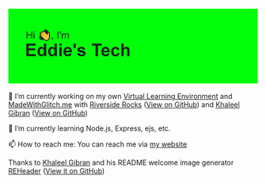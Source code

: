 <a href="https://www.eddiestech.co.uk">![](https://github.com/EddiesTech/EddiesTech/raw/master/header.png)</a>

<!--
**EddiesTech/EddiesTech** is a ✨ _special_ ✨ repository because its `README.md` (this file) appears on your GitHub profile.
-->
🔭 I’m currently working on my own [Virtual Learning Environment](https://en.wikipedia.org/wiki/Virtual_learning_environment) and [MadeWithGlitch.me](https://madewithglitch.me) with [Riverside Rocks](https://riverside.rocks) ([View on GitHub](https://github.com/RiversideRocks)) and [Khaleel Gibran](https://khaleelgibran.com) ([View on GitHub](https://github.com/khalby786))

🌱 I’m currently learning Node.js, Express, ejs, etc.

📫 How to reach me: You can reach me via [my website](https://eddiestech.co.uk/contact)

Thanks to [Khaleel Gibran](https://github.com/khalby786) and his README welcome image generator [REHeader](https://reheader.glitch.me/) ([View it on GitHub](https://github.com/khalby786/REHeader))

